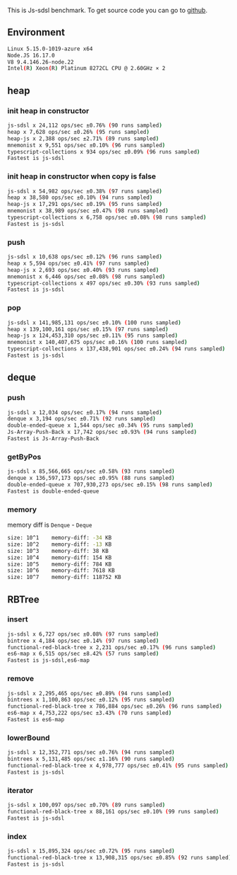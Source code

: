 This is Js-sdsl benchmark. To get source code you can go to [github](https://github.com/js-sdsl/benchmark).

## Environment

```bash
Linux 5.15.0-1019-azure x64
Node.JS 16.17.0
V8 9.4.146.26-node.22
Intel(R) Xeon(R) Platinum 8272CL CPU @ 2.60GHz × 2
```

## heap

### init heap in constructor

```bash
js-sdsl x 24,112 ops/sec ±0.76% (90 runs sampled)
heap x 7,628 ops/sec ±0.26% (95 runs sampled)
heap-js x 2,388 ops/sec ±2.71% (89 runs sampled)
mnemonist x 9,551 ops/sec ±0.10% (96 runs sampled)
typescript-collections x 934 ops/sec ±0.09% (96 runs sampled)
Fastest is js-sdsl
```

### init heap in constructor when copy is false

```bash
js-sdsl x 54,982 ops/sec ±0.38% (97 runs sampled)
heap x 38,580 ops/sec ±0.10% (94 runs sampled)
heap-js x 17,291 ops/sec ±0.19% (95 runs sampled)
mnemonist x 38,989 ops/sec ±0.47% (98 runs sampled)
typescript-collections x 6,758 ops/sec ±0.08% (98 runs sampled)
Fastest is js-sdsl
```

### push

```bash
js-sdsl x 10,638 ops/sec ±0.12% (96 runs sampled)
heap x 5,594 ops/sec ±0.41% (97 runs sampled)
heap-js x 2,693 ops/sec ±0.40% (93 runs sampled)
mnemonist x 6,446 ops/sec ±0.08% (98 runs sampled)
typescript-collections x 497 ops/sec ±0.30% (93 runs sampled)
Fastest is js-sdsl
```

### pop

```bash
js-sdsl x 141,985,131 ops/sec ±0.10% (100 runs sampled)
heap x 139,100,161 ops/sec ±0.15% (97 runs sampled)
heap-js x 124,453,310 ops/sec ±0.11% (95 runs sampled)
mnemonist x 140,407,675 ops/sec ±0.16% (100 runs sampled)
typescript-collections x 137,438,901 ops/sec ±0.24% (94 runs sampled)
Fastest is js-sdsl
```

## deque

### push

```bash
js-sdsl x 12,034 ops/sec ±0.17% (94 runs sampled)
denque x 3,194 ops/sec ±0.71% (92 runs sampled)
double-ended-queue x 1,544 ops/sec ±0.34% (95 runs sampled)
Js-Array-Push-Back x 17,742 ops/sec ±0.93% (94 runs sampled)
Fastest is Js-Array-Push-Back
```

### getByPos

```bash
js-sdsl x 85,566,665 ops/sec ±0.58% (93 runs sampled)
denque x 136,597,173 ops/sec ±0.95% (88 runs sampled)
double-ended-queue x 707,930,273 ops/sec ±0.15% (98 runs sampled)
Fastest is double-ended-queue
```

### memory

memory diff is `Denque` - `Deque`

```bash
size: 10^1    memory-diff: -34 KB
size: 10^2    memory-diff: -13 KB
size: 10^3    memory-diff: 38 KB
size: 10^4    memory-diff: 154 KB
size: 10^5    memory-diff: 784 KB
size: 10^6    memory-diff: 7618 KB
size: 10^7    memory-diff: 118752 KB
```

## RBTree

### insert

```bash
js-sdsl x 6,727 ops/sec ±0.08% (97 runs sampled)
bintree x 4,184 ops/sec ±0.14% (97 runs sampled)
functional-red-black-tree x 2,231 ops/sec ±0.17% (96 runs sampled)
es6-map x 6,515 ops/sec ±8.42% (57 runs sampled)
Fastest is js-sdsl,es6-map
```

### remove

```bash
js-sdsl x 2,295,465 ops/sec ±0.89% (94 runs sampled)
bintrees x 1,100,863 ops/sec ±0.12% (95 runs sampled)
functional-red-black-tree x 786,884 ops/sec ±0.26% (96 runs sampled)
es6-map x 4,753,222 ops/sec ±3.43% (70 runs sampled)
Fastest is es6-map
```

### lowerBound

```bash
js-sdsl x 12,352,771 ops/sec ±0.76% (94 runs sampled)
bintrees x 5,131,485 ops/sec ±1.16% (90 runs sampled)
functional-red-black-tree x 4,978,777 ops/sec ±0.41% (95 runs sampled)
Fastest is js-sdsl
```

### iterator

```bash
js-sdsl x 100,097 ops/sec ±0.70% (89 runs sampled)
functional-red-black-tree x 88,161 ops/sec ±0.10% (99 runs sampled)
Fastest is js-sdsl
```

### index

```bash
js-sdsl x 15,895,324 ops/sec ±0.72% (95 runs sampled)
functional-red-black-tree x 13,908,315 ops/sec ±0.85% (92 runs sampled)
Fastest is js-sdsl
```
